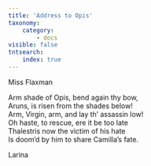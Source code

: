 ```yaml
---
title: 'Address to Opis'
taxonomy:
    category:
        - docs
visible: false
tntsearch:
    index: true
---
```


<div class="author">Miss Flaxman</div>

Arm shade of Opis, bend again thy bow,  
Aruns, is risen from the shades below!  
Arm, Virgin, arm, and lay th’ assassin low!  
Oh haste, to rescue, ere it be too late  
Thalestris now the victim of his hate  
Is doom’d by him to share Camilla’s fate.

Larina